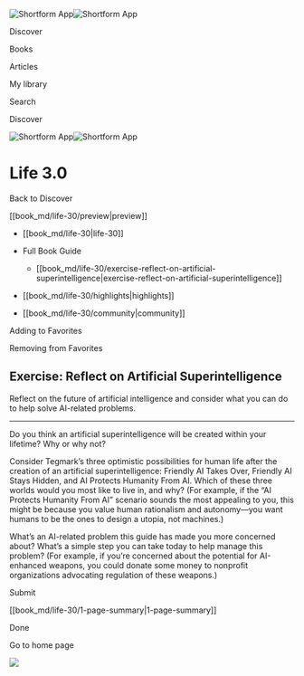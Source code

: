 ![Shortform App](/img/logo.36a2399e.svg)![Shortform App](/img/logo-dark.70c1b072.svg)

Discover

Books

Articles

My library

Search

Discover

![Shortform App](/img/logo.36a2399e.svg)![Shortform App](/img/logo-dark.70c1b072.svg)

# Life 3.0

Back to Discover

[[book_md/life-30/preview|preview]]

  * [[book_md/life-30|life-30]]
  * Full Book Guide

    * [[book_md/life-30/exercise-reflect-on-artificial-superintelligence|exercise-reflect-on-artificial-superintelligence]]
  * [[book_md/life-30/highlights|highlights]]
  * [[book_md/life-30/community|community]]



Adding to Favorites 

Removing from Favorites 

## Exercise: Reflect on Artificial Superintelligence

Reflect on the future of artificial intelligence and consider what you can do to help solve AI-related problems.

* * *

Do you think an artificial superintelligence will be created within your lifetime? Why or why not?

Consider Tegmark’s three optimistic possibilities for human life after the creation of an artificial superintelligence: Friendly AI Takes Over, Friendly AI Stays Hidden, and AI Protects Humanity From AI. Which of these three worlds would you most like to live in, and why? (For example, if the “AI Protects Humanity From AI” scenario sounds the most appealing to you, this might be because you value human rationalism and autonomy—you want humans to be the ones to design a utopia, not machines.)

What’s an AI-related problem this guide has made you more concerned about? What’s a simple step you can take today to help manage this problem? (For example, if you’re concerned about the potential for AI-enhanced weapons, you could donate some money to nonprofit organizations advocating regulation of these weapons.)

Submit 

[[book_md/life-30/1-page-summary|1-page-summary]]

Done

Go to home page 

![](https://bat.bing.com/action/0?ti=56018282&Ver=2&mid=51561cd7-d617-49f2-88d0-adcdbf4e340b&sid=49fff5b0636c11eeb9c611038afc8668&vid=4a005010636c11ee80c703d4c4a7acd5&vids=0&msclkid=N&pi=0&lg=en-US&sw=800&sh=600&sc=24&nwd=1&tl=Shortform%20%7C%20Life%203.0&p=https%3A%2F%2Fwww.shortform.com%2Fapp%2Fbook%2Flife-30%2Fexercise-reflect-on-artificial-superintelligence&r=&lt=422&evt=pageLoad&sv=1&rn=484351)
